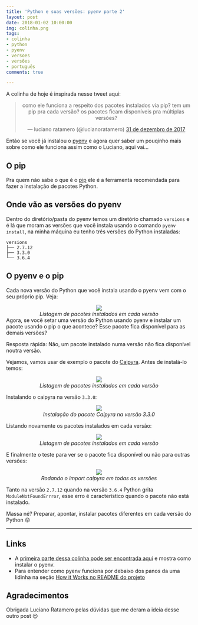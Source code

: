 ```yaml
---
title: 'Python e suas versões: pyenv parte 2'
layout: post
date: 2018-01-02 10:00:00
img: colinha.png
tags:
- colinha
- python
- pyenv
- versoes
- versões
- português
comments: true

---
```

A colinha de hoje é inspirada nesse tweet aqui:

<center>
<blockquote class="twitter-tweet" data-lang="pt"><p lang="pt" dir="ltr">como ele funciona a respeito dos pacotes instalados via pip? tem um pip pra cada versão? os pacotes ficam disponíveis pra múltiplas versões?</p>— luciano ratamero (@lucianoratamero) <a href="https://twitter.com/lucianoratamero/status/947291620109639680?ref_src=twsrc%5Etfw">31 de dezembro de 2017</a></blockquote>
<script async src="https://platform.twitter.com/widgets.js" charset="utf-8"></script>
</center>

Então se você já instalou o [pyenv](https://github.com/pyenv/pyenv) e agora quer saber um pouqinho mais sobre como ele funciona assim como o Luciano, aqui vai...

## O pip

Pra quem não sabe o que é o [pip](https://pip.pypa.io/en/stable/) ele é a ferramenta recomendada para fazer a instalação de pacotes Python.

## Onde vão as versões do pyenv

Dentro do diretório/pasta do pyenv temos um diretório chamado `versions` e é lá que moram as versões que você instala usando o comando `pyenv install`, na minha máquina eu tenho três versões do Python instaladas:

``` console
versions
├── 2.7.12
├── 3.3.0
└── 3.6.4
```

## O pyenv e o pip

Cada nova versão do Python que você instala usando o pyenv vem com o seu próprio pip. Veja:

<center>
<img src="https://i.imgur.com/HoWFDf8.png"/>
<br>
<i>Listagem de pacotes instalados em cada versão</i>
</center>
Agora, se você setar uma versão do Python usando pyenv e instalar um pacote usando o pip o que acontece? Esse pacote fica disponível para as demais versões?

Resposta rápida: Não, um pacote instalado numa versão não fica disponível noutra versão.

Vejamos, vamos usar de exemplo o pacote do [Caipyra](https://github.com/jtemporal/caipyra). Antes de instalá-lo temos:

<center>
<img src="https://i.imgur.com/VxQK3Hn.png"/>
<br>
<i>Listagem de pacotes instalados em cada versão</i>
</center>

Instalando o caipyra na versão `3.3.0`:

<center>
<img src="https://i.imgur.com/YV5bJD6.png"/>
<br>
<i>Instalação do pacote Caipyra na versão 3.3.0</i>
</center>

Listando novamente os pacotes instalados em cada versão:

<center>
<img src="https://i.imgur.com/xBOnYD1.png"/>
<br>
<i>Listagem de pacotes instalados em cada versão</i>
</center>

E finalmente o teste para ver se o pacote fica disponível ou não para outras versões:

<center>
<img src="https://i.imgur.com/SmUqbsm.png"/>
<br>
<i>Rodando o import caipyra em todas as versões</i>
</center>

Tanto na versão `2.7.12` quando na versão `3.6.4` Python grita `ModuleNotFoundErrror`, esse erro é característico quando o pacote não está instalado.

Massa né? Preparar, apontar, instalar pacotes diferentes em cada versão do Python 😜

***

## Links

* A [primeira parte dessa colinha pode ser encontrada aqui](https://jtemporal.com/pyenv-inicio/) e mostra como instalar o pyenv.
* Para entender como pyenv funciona por debaixo dos panos da uma lidinha na seção [How it Works no README do projeto](https://github.com/pyenv/pyenv#how-it-works)

## Agradecimentos

Obrigada Luciano Ratamero pelas dúvidas que me deram a ideia desse outro post 😉